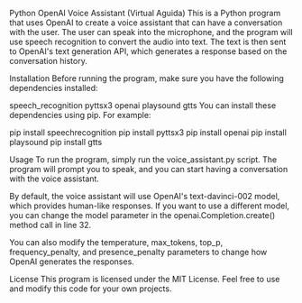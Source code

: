Python OpenAI Voice Assistant (Virtual Aguida)
This is a Python program that uses OpenAI to create a voice assistant that can have a conversation with the user. The user can speak into the microphone, and the program will use speech recognition to convert the audio into text. The text is then sent to OpenAI's text generation API, which generates a response based on the conversation history.

Installation
Before running the program, make sure you have the following dependencies installed:

speech_recognition
pyttsx3
openai
playsound
gtts
You can install these dependencies using pip. For example:

pip install speechrecognition
pip install pyttsx3
pip install openai
pip install playsound
pip install gtts

Usage
To run the program, simply run the voice_assistant.py script. The program will prompt you to speak, and you can start having a conversation with the voice assistant.

By default, the voice assistant will use OpenAI's text-davinci-002 model, which provides human-like responses. If you want to use a different model, you can change the model parameter in the openai.Completion.create() method call in line 32.

You can also modify the temperature, max_tokens, top_p, frequency_penalty, and presence_penalty parameters to change how OpenAI generates the responses.

License
This program is licensed under the MIT License. Feel free to use and modify this code for your own projects.